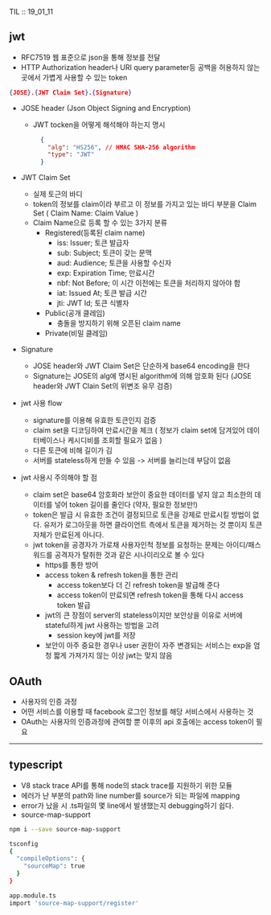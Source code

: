 TIL :: 19_01_11

## jwt
- RFC7519 웹 표준으로 json을 통해 정보를 전달
- HTTP Authorization header나 URI query parameter등 공백을 허용하지 않는 곳에서 가볍게 사용할 수 있는 token
```json
{JOSE}.{JWT Claim Set}.{Signature}
```
  - JOSE header (Json Object Signing and Encryption)
    - JWT tocken을 어떻게 해석해야 하는지 명시
      ```json
        {
          "alg": "HS256", // HMAC SHA-256 algorithm
          "type": "JWT" 
        }
      ```
  - JWT Claim Set
    - 실제 토근의 바디
    - token의 정보를 claim이라 부르고 이 정보를 가지고 있는 바디 부분을 Claim Set ( Claim Name: Claim Value )
    - Claim Name으로 등록 할 수 있는 3가지 분류
      - Registered(등록된 claim name)
        - iss: Issuer; 토큰 발급자
        - sub: Subject; 토큰이 갖는 문맥
        - aud: Audience; 토큰을 사용할 수신자
        - exp: Expiration Time; 만료시간
        - nbf: Not Before; 이 시간 이전에는 토큰을 처리하지 않아야 함
        - iat: Issued At; 토큰 발급 시간
        - jti: JWT Id; 토큰 식별자
      - Public(공개 클레임)
        - 충돌을 방지하기 위해 오픈된 claim name
      - Private(비밀 클레임)
  - Signature
    - JOSE header와 JWT Claim Set은 단순하게 base64 encoding을 한다
    - Signature는 JOSE의 alg에 명시된 algorithm에 의해 암호화 된다 (JOSE header와 JWT Clain Set의 위변조 유무 검증)
    
- jwt 사용 flow
  - signature를 이용해 유효한 토큰인지 검증
  - claim set을 디코딩하여 만료시간을 체크 ( 정보가 claim set에 담겨있어 데이터베이스나 케시디비를 조회할 필요가 없음 )
  - 다른 토큰에 비해 길이가 김
  - 서버를 stateless하게 만들 수 있음 -> 서버를 늘리는데 부담이 없음
  
- jwt 사용시 주의해야 할 점
  - claim set은 base64 암호화라 보안이 중요한 데이터를 넣지 않고 최소한의 데이터를 넣어 token 길이를 줄인다 (약자, 필요한 정보만!)
  - token은 발급 시 유효한 조건이 결정되므로 토큰을 강제로 만료시킬 방법이 없다. 유저가 로그아웃을 하면 클라이언트 측에서 토큰을 제거하는 것 뿐이지 토큰 자체가 만료된게 아니다.
  - jwt token을 공경자가 가로채 사용자인척 정보를 요청하는 문제는 아이디/패스워드를 공격자가 탈취한 것과 같은 시나이리오로 볼 수 있다
    - https를 통한 방어
    - access token & refresh token을 통한 관리
      - access token보다 더 긴 refresh token을 발급해 준다
      - access token이 만료되면 refresh token을 통해 다시 access token 발급
    - jwt의 큰 장점이 server의 stateless이지만 보안상을 이유로 서버에 stateful하게 jwt 사용하는 방법을 고려
      - session key에 jwt를 저장
    - 보안이 아주 중요한 경우나 user 권한이 자주 변경되는 서비스는 exp을 엄청 짧게 가져가지 않는 이상 jwt는 맞지 않음
    
      
    
    
## OAuth
- 사용자의 인증 과정  
- 어떤 서비스를 이용할 때 facebook 로그인 정보를 해당 서비스에서 사용하는 것
- OAuth는 사용자의 인증과정에 관여할 뿐 이후의 api 호출에는 access token이 필요

---

## typescript
- V8 stack trace API를 통해 node의 stack trace를 지원하기 위한 모듈
- 에러가 난 부분의 path와 line number를 source가 되는 파일에 mapping
- error가 났을 시 .ts파일의 몇 line에서 발생했는지 debugging하기 쉽다.
- source-map-support
```bash
npm i --save source-map-support

tsconfig
{
  "compileOptions": {
    "sourceMap": true
  }
}

app.module.ts
import 'source-map-support/register'
```